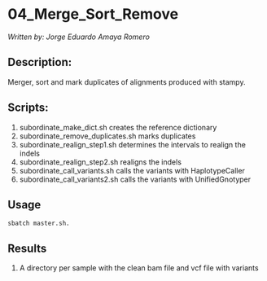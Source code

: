 # 04_Merge_Sort_Remove
*Written by: Jorge Eduardo Amaya Romero*

## Description: 
Merger, sort and mark duplicates of alignments produced with stampy.

## Scripts:

1. subordinate_make_dict.sh creates the reference dictionary 
2. subordinate_remove_duplicates.sh marks duplicates
3. subordinate_realign_step1.sh determines the intervals to realign the indels
4. subordinate_realign_step2.sh realigns the indels
5. subordinate_call_variants.sh calls the variants with HaplotypeCaller  
5. subordinate_call_variants2.sh calls the variants with UnifiedGnotyper

## Usage

```
sbatch master.sh.
```

## Results

1. A directory per sample with the clean bam file and vcf file with variants

